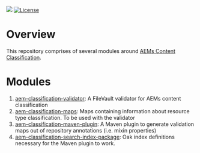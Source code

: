 ![](https://github.com/Netcentric/aem-classification/workflows/Java%20CI/badge.svg) [![License](https://img.shields.io/badge/License-EPL%201.0-red.svg)](https://opensource.org/licenses/EPL-1.0)

# Overview
This repository comprises of several modules around [AEMs Content Classification][1]. 

# Modules

1. [aem-classification-validator][2]: A FileVault validator for AEMs content classification
1. [aem-classification-maps][3]: Maps containing information about resource type classification. To be used with the validator
1. [aem-classification-maven-plugin][4]: A Maven plugin to generate validation maps out of repository annotations (i.e. mixin properties)
1. [aem-classification-search-index-package][5]: Oak index definitions necessary for the Maven plugin to work.


[1]: https://docs.adobe.com/content/help/en/experience-manager-65/deploying/upgrading/sustainable-upgrades.html#content-classifications
[2]: ./aem-classification-validator
[3]: ./aem-classification-maps
[4]: ./aem-classification-maven-plugin
[5]: ./aem-classification-search-index-package
